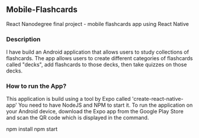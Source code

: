## Mobile-Flashcards

React Nanodegree final project - mobile flashcards app using React Native

### Description
I have build an Android application that allows users to study collections of flashcards. The app allows users to create different categories of flashcards called "decks", add flashcards to those decks, then take quizzes on those decks. 

### How to run the App?

 
This application is build using a tool by Expo called 'create-react-native-app'
You need to have NodeJS and NPM to start it.
To run the application on your Android device, download the Expo app from the Google Play Store and scan the QR code which is displayed in the command.

npm install
npm start